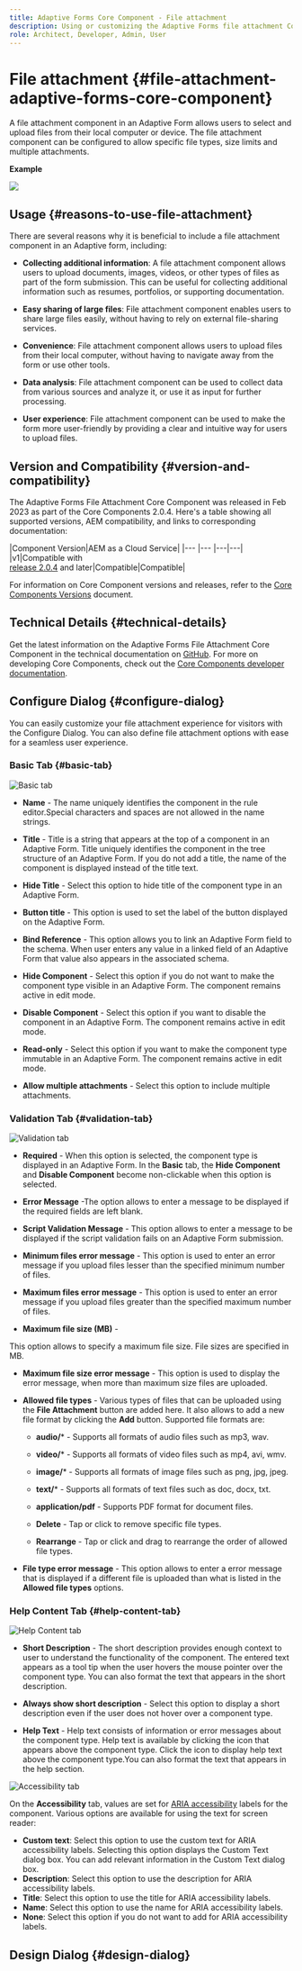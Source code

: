 ```yaml
---
title: Adaptive Forms Core Component - File attachment
description: Using or customizing the Adaptive Forms file attachment Core Component.
role: Architect, Developer, Admin, User
---
```


# File attachment {#file-attachment-adaptive-forms-core-component}

A file attachment component in an Adaptive Form allows users to select and upload files from their local computer or device. The file attachment component can be configured to allow specific file types, size limits and multiple attachments.

**Example**

![](/help/adaptive-forms/assets/upload-image.png)


## Usage {#reasons-to-use-file-attachment}

There are several reasons why it is beneficial to include a file attachment component in an Adaptive form, including:

*   **Collecting additional information**: A file attachment component allows users to upload documents, images, videos, or other types of files as part of the form submission. This can be useful for collecting additional information such as resumes, portfolios, or supporting documentation.

*   **Easy sharing of large files**: File attachment component enables users to share large files easily, without having to rely on external file-sharing services.

*   **Convenience**: File attachment component allows users to upload files from their local computer, without having to navigate away from the form or use other tools.

*   **Data analysis**: File attachment component can be used to collect data from various sources and analyze it, or use it as input for further processing.

*   **User experience**: File attachment component can be used to make the form more user-friendly by providing a clear and intuitive way for users to upload files.

## Version and Compatibility {#version-and-compatibility}

The Adaptive Forms File Attachment Core Component was released in Feb 2023 as part of the Core Components 2.0.4. Here's a table showing all supported versions, AEM compatibility, and links to corresponding documentation:

|Component Version|AEM as a Cloud Service|
|--- |--- |---|---|
|v1|Compatible with<br>[release 2.0.4](/help/versions.md) and later|Compatible|Compatible|

For information on Core Component versions and releases, refer to the [Core Components Versions](/help/versions.md) document.

<!-- ## Sample Component Output {#sample-component-output}

To experience the Accordion Component as well as see examples of its configuration options as well as HTML and JSON output, visit the [Component Library](https://adobe.com/go/aem_cmp_library_accordion). -->

## Technical Details {#technical-details}

Get the latest information on the Adaptive Forms File Attachment Core Component in the technical documentation on [GitHub](https://github.com/adobe/aem-core-forms-components/tree/master/ui.af.apps/src/main/content/jcr_root/apps/core/fd/components/form/fileinput/v1/fileinput). For more on developing Core Components, check out the [Core Components developer documentation](/help/developing/overview.md).

## Configure Dialog {#configure-dialog}

You can easily customize your file attachment experience for visitors with the Configure Dialog. You can also define file attachment options with ease for a seamless user experience.

### Basic Tab {#basic-tab} 

![Basic tab](/help/adaptive-forms/assets/fileattachement_basictab.png)

* **Name** - The name uniquely identifies the component in the rule editor.Special characters and spaces are not allowed in the name strings.

* **Title** - Title is a string that appears at the top of a component in an Adaptive Form. Title uniquely identifies the component in the tree structure of an Adaptive Form. If you do not add a title, the name of the component is displayed instead of the title text.

* **Hide Title** - Select this option to hide title of the component type in an Adaptive Form.

* **Button title** - This option is used to set the label of the button  displayed on the Adaptive Form.

* **Bind Reference** - This option allows you to link an Adaptive Form field to the schema. When user enters any value in a linked field of an Adaptive Form that value also appears in the associated schema.

* **Hide Component** - Select this option if you do not want to make the component type visible in an Adaptive Form. The component remains active in edit mode. 
* **Disable Component** - Select this option if you want to disable the component in an Adaptive Form. The component remains active in edit mode. 
* **Read-only** - Select this option if you want to make the component type immutable in an Adaptive Form. The component remains active in edit mode.
* **Allow multiple attachments** - Select this option to include multiple attachments.

### Validation Tab {#validation-tab}

![Validation tab](/help/adaptive-forms/assets/fileattachment_validationtab.png)

* **Required** - When this option is selected, the component type is displayed in an Adaptive Form. In the **Basic** tab, the **Hide Component** and **Disable Component** become non-clickable when this option is selected.

* **Error Message** -The option allows to enter a message to be displayed if the required fields are left blank.

* **Script Validation Message** - This option allows to enter a message to be displayed if the script validation fails on an Adaptive Form submission.

* **Minimum files error message** - This option is used to enter an error message if you upload files lesser than the specified minimum number of files.

* **Maximum files error message** - This option is used to enter an error message if you upload files greater than the specified maximum number of files.

* **Maximum file size (MB)** -

 This option allows to specify a maximum file size. File sizes are specified in MB. 

* **Maximum file size error message** - This option is used to display the error message, when more than maximum size files are uploaded. 

* **Allowed file types** - Various types of files that can be uploaded using the **File Attachment** button are added here. It also allows to add a new file format by clicking the **Add** button. Supported file formats are:
    * **audio/*** - Supports all  formats of audio files such as mp3, wav.
    * **video/*** - Supports all  formats of video files such as mp4, avi, wmv.
    * **image/*** - Supports all  formats of image files such as png, jpg, jpeg.
    * **text/*** - Supports all  formats of text files such as doc, docx, txt.
    * **application/pdf** - Supports PDF format for document files.

    * **Delete** - Tap or click to remove specific file types.
    * **Rearrange** - Tap or click and drag to rearrange the order of allowed file types. 

* **File type error message** - This option allows to enter a error message that is displayed if a different file is uploaded than what is listed in the **Allowed file types** options.

### Help Content Tab {#help-content-tab}

![Help Content tab](/help/adaptive-forms/assets/fileattachement_helpcontenttab.png)

* **Short Description** - The short description provides enough context to user to understand the functionality of the component. The entered text appears as a tool tip when the user hovers the mouse pointer over the component type. You can also format the text that appears in the short description.

* **Always show short description** - Select this option to display a short description even if the user does not hover over a component type.

* **Help Text** - Help text consists of information or error messages about the component type. Help text is available by clicking the icon that appears above the component type. Click the icon to display help text above the component type.You can also format the text that appears in the help section.

![Accessibility tab](/help/adaptive-forms/assets/fileattachement_accessibilitytab.png)

On the **Accessibility** tab, values are set for [ARIA accessibility](https://www.w3.org/WAI/standards-guidelines/aria/) labels for the component. Various options are available for using the text for screen reader:
* **Custom text**: Select this option to use the custom text for ARIA accessibility labels. Selecting this option displays the Custom Text dialog box. You can add relevant information in the Custom Text dialog box.
* **Description**: Select this option to use the description for ARIA accessibility labels.
* **Title**: Select this option to use the title for ARIA accessibility labels.
* **Name**: Select this option to use the name for ARIA accessibility labels.
* **None**: Select this option if you do not want to add for ARIA accessibility labels.


## Design Dialog {#design-dialog}

